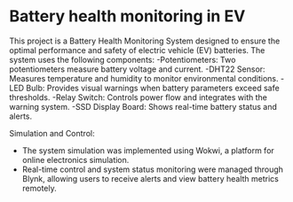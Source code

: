 # Battery health monitoring in EV
This project is a Battery Health Monitoring System designed to ensure the optimal performance and safety of electric vehicle (EV) batteries. The system uses the following components:
-Potentiometers: Two potentiometers measure battery voltage and current.
-DHT22 Sensor: Measures temperature and humidity to monitor environmental conditions.
-LED Bulb: Provides visual warnings when battery parameters exceed safe thresholds.
-Relay Switch: Controls power flow and integrates with the warning system.
-SSD Display Board: Shows real-time battery status and alerts.

Simulation and Control:
- The system simulation was implemented using Wokwi, a platform for online electronics simulation.
- Real-time control and system status monitoring were managed through Blynk, allowing users to receive alerts and view battery health metrics remotely.
